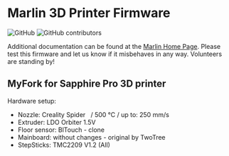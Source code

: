 # Marlin 3D Printer Firmware

![GitHub](https://img.shields.io/github/license/marlinfirmware/marlin.svg)
![GitHub contributors](https://img.shields.io/github/contributors/marlinfirmware/marlin.svg)

Additional documentation can be found at the [Marlin Home Page](https://marlinfw.org/).
Please test this firmware and let us know if it misbehaves in any way. Volunteers are standing by!

## MyFork for Sapphire Pro 3D printer

<p>Hardware setup:&nbsp;</p>
<ul>
<li>Nozzle: <span>Creality Spider&nbsp; &nbsp;/ 500 &deg;C / up to:</span><span>&nbsp;250 mm/s&nbsp;</span></li>
<li><span>Extruder: LDO Orbiter 1.5V</span></li>
<li><span>Floor sensor: BlTouch - clone&nbsp;</span></li>
<li><span>Mainboard: without changes - original by TwoTree&nbsp;</span></li>
<li><span>StepSticks: TMC2209 V1.2 (All)</span><span></span></li>
</ul>

